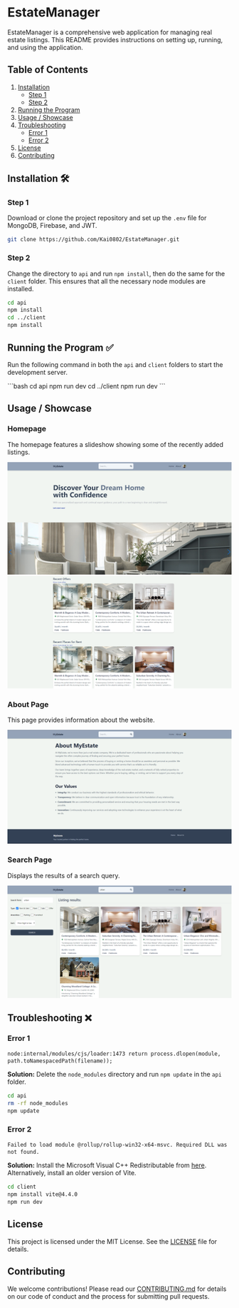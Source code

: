 # EstateManager

EstateManager is a comprehensive web application for managing real estate listings. This README provides instructions on setting up, running, and using the application.

## Table of Contents

1. [Installation](#installation-🛠️)
   - [Step 1](#step-1)
   - [Step 2](#step-2)
2. [Running the Program](#running-the-program-✅)
3. [Usage / Showcase](#usage--showcase)
4. [Troubleshooting](#troubleshooting-❌)
   - [Error 1](#error-1)
   - [Error 2](#error-2)
5. [License](#license)
6. [Contributing](#contributing)

## Installation 🛠️

### Step 1

Download or clone the project repository and set up the `.env` file for MongoDB, Firebase, and JWT.

```bash
git clone https://github.com/Kai0802/EstateManager.git
```

### Step 2

Change the directory to `api` and run `npm install`, then do the same for the `client` folder. This ensures that all the necessary node modules are installed.

```bash
cd api
npm install
cd ../client
npm install
```

## Running the Program ✅

Run the following command in both the `api` and `client` folders to start the development server.

\`\`\`bash
cd api
npm run dev
cd ../client
npm run dev
\`\`\`

## Usage / Showcase

### Homepage

The homepage features a slideshow showing some of the recently added listings.

![Showcase of front page](/client/public/image.png)
![Showcase of front page](/client/public/homepage2.png)

### About Page

This page provides information about the website.

![Image of the about page](/client/public/aboutpage.png)

### Search Page

Displays the results of a search query.

![Showing result of a search query](/client/public/search_function.png)

## Troubleshooting ❌

### Error 1

```plaintext
node:internal/modules/cjs/loader:1473 return process.dlopen(module, path.toNamespacedPath(filename));
```

**Solution:** Delete the `node_modules` directory and run `npm update` in the `api` folder.

```bash
cd api
rm -rf node_modules
npm update
```

### Error 2

```plaintext
Failed to load module @rollup/rollup-win32-x64-msvc. Required DLL was not found.
```

**Solution:** Install the Microsoft Visual C++ Redistributable from [here](https://aka.ms/vs/17/release/vc_redist.x64.exe). Alternatively, install an older version of Vite.

```bash
cd client
npm install vite@4.4.0
npm run dev
```

## License

This project is licensed under the MIT License. See the [LICENSE](LICENSE) file for details.

## Contributing

We welcome contributions! Please read our [CONTRIBUTING.md](CONTRIBUTING.md) for details on our code of conduct and the process for submitting pull requests.
